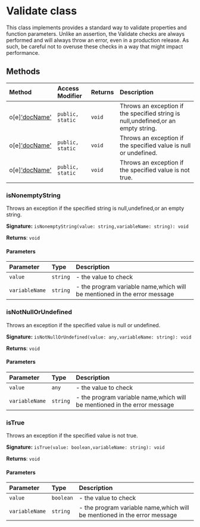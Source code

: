 # Validate class





This class implements provides a standard way to validate properties and function parameters. 
Unlike an assertion, the Validate checks are always performed and will always throw an error, 
even in a production release. As such, be careful not to overuse these checks in a way 
that might impact performance.






## Methods

| Method	   | Access Modifier | Returns	| Description|
|:-------------|:----|:-------|:-----------|
|o[e]['docName'](isnonemptystring(value-variablename))     | `public, static` | `void` | Throws an exception if the specified string is null,undefined,or an empty string. |
|o[e]['docName'](isnotnullorundefined(value-variablename))     | `public, static` | `void` | Throws an exception if the specified value is null or undefined. |
|o[e]['docName'](istrue(value-variablename))     | `public, static` | `void` | Throws an exception if the specified value is not true. |





### isNonemptyString

Throws an exception if the specified string is null,undefined,or an empty string.

**Signature:** ``isNonemptyString(value: string,variableName: string): void``

**Returns**: `void`



#### Parameters


| Parameter	   | Type    | Description |
|:-------------|:---------------|:------------|
| `value`    | `string` | - the value to check |
| `variableName`    | `string` | - the program variable name,which will be mentioned in the error message |


### isNotNullOrUndefined

Throws an exception if the specified value is null or undefined.

**Signature:** ``isNotNullOrUndefined(value: any,variableName: string): void``

**Returns**: `void`



#### Parameters


| Parameter	   | Type    | Description |
|:-------------|:---------------|:------------|
| `value`    | `any` | - the value to check |
| `variableName`    | `string` | - the program variable name,which will be mentioned in the error message |


### isTrue

Throws an exception if the specified value is not true.

**Signature:** ``isTrue(value: boolean,variableName: string): void``

**Returns**: `void`



#### Parameters


| Parameter	   | Type    | Description |
|:-------------|:---------------|:------------|
| `value`    | `boolean` | - the value to check |
| `variableName`    | `string` | - the program variable name,which will be mentioned in the error message |

